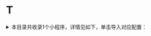 # T
<details>
<summary>
本目录共收录1个小程序，详情见如下，单击导入对应配置：
</summary>

- [淘票票](https://quantumult.app/x/open-app/add-resource?remote-resource=%7B%22rewrite_remote%22%3A%20%5B%22https%3A%2F%2Fraw.githubusercontent.com%2Fzirawell%2FR-Store%2Fmain%2FRule%2FQuanX%2FAdblock%2FApplet%2FAlipay%2FT%2F%E6%B7%98%E7%A5%A8%E7%A5%A8%2Frewrite%2Ftfilm.conf%2C%20tag%3D%E6%B7%98%E7%A5%A8%E7%A5%A8%22%5D%7D)

</details>